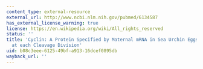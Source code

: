 ```yaml
---
content_type: external-resource
external_url: http://www.ncbi.nlm.nih.gov/pubmed/6134587
has_external_license_warning: true
license: https://en.wikipedia.org/wiki/All_rights_reserved
status: ''
title: 'Cyclin: A Protein Specified by Maternal mRNA in Sea Urchin Eggs that Is Destroyed
  at each Cleavage Division'
uid: b08c3eee-6125-49bf-a913-16dcef0895db
wayback_url: ''
---
```

